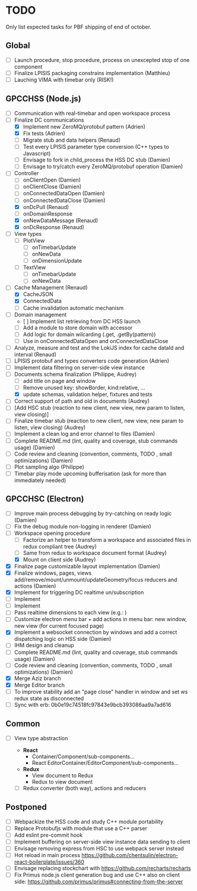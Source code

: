 # TODO

Only list expected tasks for PBF shipping of end of october.

## Global

* [ ] Launch procedure, stop procedure, process on unexcepted stop of one component
* [ ] Finalize LPISIS packaging constrains implementation (Matthieu)
* [ ] Lauching VIMA with timebar only (RISK!)

## GPCCHSS (Node.js)

* [ ] Communication with real-timebar and open workspace process
* [ ] Finalize DC communications
  - [x] Implement new ZeroMQ/protobuf pattern (Adrien)
  - [x] Fix tests (Adrien)
  - [ ] Migrate stub and data helpers (Renaud)
  - [ ] Test every LPISIS parameter type conversion (C++ types to Javascript)
  - [ ] Envisage to fork in child_process the HSS DC stub (Damien)
  - [ ] Envisage to try/catch every ZeroMQ/protobuf operation (Damien)
* [ ] Controller
  * [ ] onClientOpen (Damien)
  * [ ] onClientClose (Damien)
  * [ ] onConnectedDataOpen (Damien)
  * [ ] onConnectedDataClose (Damien)
  * [x] onDcPull (Renaud)
  * [ ] onDomainResponse
  * [x] onNewDataMessage (Renaud)
  * [x] onDcResponse (Renaud)
* [ ] View types
  * [ ] PlotView
    - [ ] onTimebarUpdate
    - [ ] onNewData
    - [ ] onDimensionUpdate
  * [ ] TextView
    - [ ] onTimebarUpdate
    - [ ] onNewData
* [ ] Cache Management (Renaud)
  - [x] CacheJSON
  - [x] ConnectedData
  - [ ] Cache invalidation automatic mechanism
* [ ] Domain management
  - [ ] Implement list retrieving from DC HSS launch
  - [ ] Add a module to store domain with accessor
  - [ ] Add logic for domain wilcarding (.get, .getBy(pattern))
  - [ ] Use in onConnectedDataOpen and onConnectedDataClose
* [ ] Analyze, measure and test and the LokiJS index for cache dataId and interval (Renaud)
* [ ] LPISIS protobuf and types converters code generation (Adrien)
* [ ] Implement data filtering on server-side view instance
* [ ] Documents schema finalization (Philippe, Audrey)
  - [ ] add title on page and window
  - [ ] Remove unused key: showBorder, kind:relative, ...
  - [x] update schemas, validation helper, fixtures and tests
* [ ] Correct support of path and oId in documents (Audrey)
* [ ] [Add HSC stub (reaction to new client, new view, new param to listen, view closing)]
* [ ] Finalize timebar stub (reaction to new client, new view, new param to listen, view closing) (Audrey)
* [ ] Implement a clean log and error channel to files (Damien)
* [ ] Complete README.md (lint, quality and coverage, stub  commands usage) (Damien)
* [ ] Code review and cleaning (convention, comments, TODO , small optimizations) (Damien)
* [ ] Plot sampling algo (Philippe)
* [ ] Timebar play mode upcoming bufferisation (ask for more than immediately needed)

## GPCCHSC (Electron)

* [ ] Improve main process debugging by try-catching on ready logic (Damien)
* [ ] Fix the debug module non-logging in renderer (Damien)
* [ ] Workspace opening procedure
  - [ ] Factorize an helper to transform a workspace and associated files in redux compliant tree (Audrey)
  - [ ] Same from redux to workspace document format (Audrey)
  - [x] Mount on client side (Audrey)
* [x] Finalize page customizable layout implementation (Damien)
* [x] Finalize windows, pages, views add/remove/mount/unmount/updateGeometry/focus reducers and actions (Damien)
* [x] Implement <ConnectedDataContainer/> for triggering DC realtime un/subscription
* [ ] Implement <PlotView/>
* [ ] Implement <TextView/>
* [ ] Pass realtime dimensions to each view (e.g.: <WithProvider/>)
* [ ] Customize electron menu bar + add actions in menu bar: new window, new view (for current focused page)
* [x] Implement a websocket connection by windows and add a correct dispatching logic on HSS side (Damien)
* [ ] IHM design and cleanup
* [ ] Complete README.md (lint, quality and coverage, stub  commands usage) (Damien)
* [ ] Code review and cleaning (convention, comments, TODO , small optimizations) (Damien)
* [x] Merge Aziz branch
* [x] Merge Editor branch
* [ ] To improve stability add an "page close" handler in window and set ws redux state as disconnected
* [ ] Sync with erb: 0b0e19c74518fc97843e9bcb393086aa9a7ad616

## Common

* [ ] View type abstraction
  - **React**
    - Container/Component/sub-components...
    - React EditorContainer/EditorComponent/sub-components...
  - **Redux**
    - View document to Redux
    - Redux to view document
  
  - [ ] Redux converter (both way), actions and reducers
  
## Postponed

* [ ] Webpackize the HSS code and study C++ module portability
* [ ] Replace Protobufjs with module that use a C++ parser
* [ ] Add eslint pre-commit hook
* [ ] Implement buffering on server-side view instance data sending to client 
* [ ] Envisage removing express from HSC to use webpack server instead
* [ ] Hot reload in main process https://github.com/chentsulin/electron-react-boilerplate/issues/360
* [ ] Envisage replacing stockchart with https://github.com/recharts/recharts
* [ ] Fix Primus node.js client generation bug and use C++ also on client side: https://github.com/primus/primus#connecting-from-the-server
